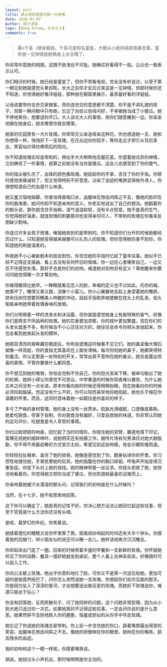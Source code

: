 ```yaml
---
layout: post
title: 承认吧你就是对我一见钟情
date: 2020-01-07
Author: 茄汁浇饭 
tags: [Bang Dream, かおちさ]
comments: true
---
```


> 薰x千圣（继续看脸。千圣可是知名童星，大概从小就持续颜值暴击薰，童年就一见钟情放她俩身上太合理了。

你非常中意她的相貌。这既不肤浅也不可耻。她确实好看得不一般。公众也一致表示认可。

你们相识的时候，她已经是童星了，但你不常看电视，完全没有听说过，以至于第一眼见到她就感觉头晕目眩，长大之后你才反应过来这是一见钟情。但那时候你还不知道，你觉得她好像洋娃娃，那种放在橱窗里展示，最贵最好看的洋娃娃。

父母说要带你去世交家做客，而你连世交的意思都不清楚。你不是不讲礼貌的孩子，但那一瞬间眼中只有她，忘记了向伯父伯母问好，不幸被她当成了小傻瓜。她不停地笑你，想要逗你开口。大人谈论大人的事情，把你们随意撇到一边。你呆呆地跟在她身后，她去哪里你就去哪里。

她家的花园里有一大片玫瑰。你常常见父亲送母亲这种花。你也想送她一支，她和你想得一样，悄悄折下一支玫瑰，在花丛边向你招手，等你走近才把它从背后拿出，笑容灿烂得仿佛雨后的阳光。

你不知道玫瑰实际是带刺的，伸出手大大咧咧地去握花茎。你望着她诧异的神情，立刻确信了一件事情，就算之前她没有当你是傻瓜，这会儿也感受到了你的傻气。

你的指尖被扎伤了，血珠的颜色像玫瑰。她捉起你的手掌，含住了你的手指。你顿时感觉疼痛减轻了，但又觉得特别不好意思。沾染了血迹的嘴唇显得格外诱人，你很想知道自己的血是什么味道。

她又羞又恼地跺脚，你害怕得直咽口水，血腥味在唇齿间挥之不去，像她的脸印在你的脑海里。她问你知不知道亲吻的意义。你老实地说出了自己的想法。她戳着你的额头说，那你就含住手指嘛。语气温温软软，没有半点怒意。她不是真的生气，你觉得她好温柔，就连玫瑰的刺霎那间也变得亲切可人，不带刺的玫瑰在你看来反倒缺少韵味。

你送过许多女孩子玫瑰，唯独她收到的是带刺的。你不知道你们分开的时候她都经历过什么，只知道她变得越来越像可以扎伤人的玫瑰。但你觉得她伤害不到你，你知道她的刺是温柔的。

昨夜她不小心被新剧本的纸张割伤，你含住她的手指时忆起了童年往事。她似乎已经不记得这支插曲，看上去没有任何怀旧的情绪。你一边在心里嘲笑自己，一边又忍不住感觉失落。那好歹也是你们的初吻。难道她对初吻另有定义？等她醒来你要问问她觉得哪一次才算初吻。

你难得醒得比她早。一睁眼就看见恋人的脸，幸福的定义也不过如此。托你的福，她累坏了，睡得又香又甜，活像个小婴儿。你小心翼翼地支起上身望着她的睡颜，拼命压抑住想要将睡美人吻醒的冲动，屈起手指梳弄她披散在枕头上的乱发，低头偷偷亲吻她带着玫瑰香味的发梢。

你们分明用着一样的洗发水和沐浴露，但你就是感觉她身上有股特殊的香气，好像你们是两支不同品种的玫瑰，她的花香更加浓郁，你的枝叶更加繁盛。现在你们的头发长度差不多，有时候会不小心压住对方的，她往往会命令你把头发拢起来，你也会看到她束起头发的模样。

她那双漂亮的紫眸藏在眼皮后，你有些遗憾这时候看不见它们。她的鼻梁像大理石塑像一样高挺，你的食指尤其喜欢在上面坐滑梯。每次你刮她的鼻子，她都笑得特别羞涩。你认定那是一处特别的开关，常常出其不意吻在她的鼻尖，她总是露出惊喜的表情，不管你要做什么都同意。

你不想见到她的嘴唇。你怕会克制不住自己。你的目光渐渐下移。被单勾勒出了她的轮廓。她娇小得让你感觉不可思议。中学重逢的时候你简直难以置信，为什么她五年之间没有一点长进。原本你看向她的时候还得稍稍抬眼，现在她看向你的时候必须仰起脑袋。但这没有什么不好。你可以轻而易举地将她抱起，她也乐于缩在你温暖的怀里。而且，这同时意味着她一如既往是你喜欢的样子。

多亏了严格的身材管理。她的身上没有一丝赘余。肌肤光滑细腻，口感像是慕斯。她爱吃甜食，但善于自制。你对甜食没有偏好，只爱品尝她的味道。你非常认同她的这句评价，吃甜食是令人享受的事情。

你扫过她颈部的吻痕，回忆起了当时的情形。你按住她的双臂，霸道地落下印记，蛮横无视她的细碎呻吟，说她明天还有拍摄工作。据传片场有位男演员对她大献殷勤，你不得不用最幼稚的方式宣示主权。希望见到这些吻痕，他会识趣知难而退。

你轻轻拉扯被单，盖住了她的锁骨。她像是感觉到了你，翻身钻进你的怀里。你习惯性地搂住她，手掌抚摩她的后背。她的指腹在你的胸口徘徊，呼吸声开始变得沉重急促。你低下头对上她的视线。她的眼神带着一丝征求。你摇头拒绝了她，她惊诧地看着你。你觉得她又把你当成了傻瓜，但也知道她最喜欢迎难而上。

你亲吻着她被汗水濡湿的额头问，记得我们的初吻是在什么时候吗？

当然，在十七岁。她不假思索地回答。

这下你可以确定了，她是真的记性不好。你决心想方设法让她回忆起这桩往事，但至于究竟是什么方法你还没有头绪。

是呢，最梦幻的年纪。你笑着说。

她揉着惺忪的睡眼又往你怀里靠了靠。距离闹铃响起的时间还有大半个钟头。你摸着她的后脑勺，哄小朋友似的说还可以睡一会儿。她听话地再次沉沉睡去。

你却起床出门逛了一圈，回来的时候带着丰盛的早餐和一支新鲜的玫瑰。你怀疑她听见了你的动静，餐具一摆好她就坐到桌前，整个人看上去神采奕奕，好像随时可以投入工作。

你向公主献上玫瑰。她出乎你意料地红了脸。可你又不是第一次送花给她。更加可疑的是她竟然结巴了，问你怎么突然送她一支玫瑰。你想起你们初次见面的那天。你是因为坠入了深深的爱河，才会想要送出象征爱的玫瑰。而她折下玫瑰送你，难道只是出于玩心？

你没有回答她，反而照搬句子，问了她同样的问题。这个问题非常狡猾。因为从小到大她只送过你一次花。如果她真的不记得这桩往事，一定会问你说的是什么意思。她果然猝不及防地跌入你的圈套，恼羞成怒似的从你手中夺走玫瑰。

她忘记了你送她的玫瑰总是带刺。你上前一步含住她的伤口，舔着嘴唇露出得意的笑容。血腥味在唇齿间挥之不去，像她的骄傲映在你的眼里。她吻在你的嘴角，舔去残余的血迹。

我的初吻和这个一模一样呢。你摸着嘴唇说。

胡说。她扭过头小声抗议。那时候明明是你主动的。